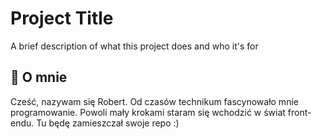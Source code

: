 
# Project Title

A brief description of what this project does and who it's for


## 🚀 O mnie 
Cześć, 
nazywam się Robert. Od czasów technikum fascynowało mnie programowanie. Powoli mały krokami staram się wchodzić w świat front-endu. Tu będę zamieszczał swoje repo :)

